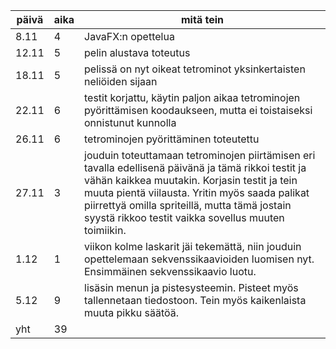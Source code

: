 | päivä | aika | mitä tein               |
| ----- | ---- | ----------------------- |
| 8.11  | 4    | JavaFX:n opettelua      |
| 12.11 | 5    | pelin alustava toteutus |
| 18.11 | 5    | pelissä on nyt oikeat tetrominot yksinkertaisten neliöiden sijaan |
| 22.11 | 6    | testit korjattu, käytin paljon aikaa tetrominojen pyörittämisen koodaukseen, mutta ei toistaiseksi onnistunut kunnolla |
| 26.11 | 6    | tetrominojen pyörittäminen toteutettu |
| 27.11 | 3    | jouduin toteuttamaan tetrominojen piirtämisen eri tavalla edellisenä päivänä ja tämä rikkoi testit ja vähän kaikkea muutakin. Korjasin testit ja tein muuta pientä viilausta. Yritin myös saada palikat piirrettyä omilla spriteillä, mutta tämä jostain syystä rikkoo testit vaikka sovellus muuten toimiikin. |
| 1.12  | 1    | viikon kolme laskarit jäi tekemättä, niin jouduin opettelemaan sekvenssikaavioiden luomisen nyt. Ensimmäinen sekvenssikaavio luotu. |
| 5.12  | 9    | lisäsin menun ja pistesysteemin. Pisteet myös tallennetaan tiedostoon. Tein myös kaikenlaista muuta pikku säätöä. |
| yht   | 39   |
